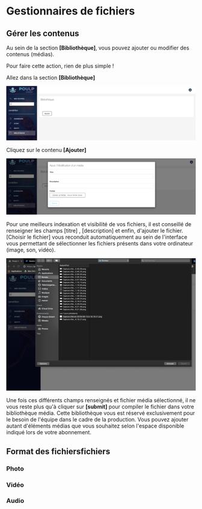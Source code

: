 # Gestionnaires de fichiers

## Gérer les contenus 

Au sein de la section **\[Bibliothèque\]**, vous pouvez ajouter ou modifier des contenus \(médias\). 

Pour faire cette action, rien de plus simple !  

Allez dans la section **\[Bibliothèque\]**

![](.gitbook/assets/capture-de-cran-2019-06-17-a-16.21.46.png)

Cliquez sur le contenu **\[Ajouter\]**

![](.gitbook/assets/capture-de-cran-2019-06-17-a-16.21.56.png)

Pour une meilleurs indexation et visibilité de vos fichiers, il est conseillé de renseigner les champs \[titre\] , \[description\] et enfin, d'ajouter le fichier. \[Choisir le fichier\] vous reconduit automatiquement au sein de l'interface vous permettant de sélectionner les fichiers présents dans votre ordinateur \(image, son, vidéo\).

![](.gitbook/assets/capture-de-cran-2019-06-17-a-16.26.34.png)

Une fois ces différents champs renseignés et fichier média sélectionné, il ne vous reste plus qu'à cliquer sur **\[submit\]** pour compiler le fichier dans votre bibliothèque média. Cette bibliothèque vous est réservé exclusivement pour le besoin de l'équipe dans le cadre de la production. Vous pouvez ajouter autant d'éléments médias que vous souhaitez selon l'espace disponible indiqué lors de votre abonnement.  

## Format des fichiersfichiers 

### Photo 

### Vidéo 

### Audio 

